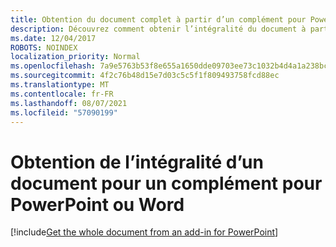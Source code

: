 ```yaml
---
title: Obtention du document complet à partir d’un complément pour PowerPoint
description: Découvrez comment obtenir l’intégralité du document à partir d’un PowerPoint.
ms.date: 12/04/2017
ROBOTS: NOINDEX
localization_priority: Normal
ms.openlocfilehash: 7a9e5763b53f8e655a1650dde09703ee73c1032b4d4a1a238bc86028c9058936
ms.sourcegitcommit: 4f2c76b48d15e7d03c5c5f1f809493758fcd88ec
ms.translationtype: MT
ms.contentlocale: fr-FR
ms.lasthandoff: 08/07/2021
ms.locfileid: "57090199"
---
```

# <a name="get-the-whole-document-from-an-add-in-for-powerpoint-or-word"></a>Obtention de l’intégralité d’un document pour un complément pour PowerPoint ou Word

[!include[Get the whole document from an add-in for PowerPoint](../includes/file-get-the-whole-document-from-an-add-in-for-powerpoint-or-word.md)]
